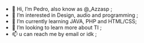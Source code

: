 - 👋 Hi, I’m Pedro, also know as @_Azzasp ;
- 👀 I’m interested in Design, audio and programming ;
- 🌱 I’m currently learning JAVA, PHP and HTML/CSS;
- 💞️ I’m looking to learn more about TI ;
- 📫 u can reach me by email or idk ;

<!---
Azzasp/Azzasp is a ✨ special ✨ repository because its `README.md` (this file) appears on your GitHub profile.
You can click the Preview link to take a look at your changes.
--->
